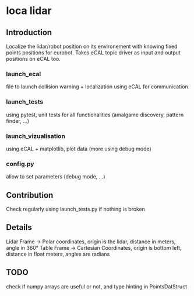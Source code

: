 # loca lidar

## Introduction

Localize the lidar/robot position on its environement with knowing fixed points positions for eurobot.
Takes eCAL topic driver as input and output positions on eCAL too.

### launch_ecal
file to launch collision warning + localization using eCAL for communication  
### launch_tests
using pytest, unit tests for all functionalities (amalgame discovery, pattern finder, ...)

### launch_vizualisation
using eCAL + matplotlib, plot data (more using debug mode)

### config.py
allow to set parameters (debug mode, ...)

## Contribution
Check regularly using launch_tests.py if nothing is broken
## Details 
Lidar Frame -> Polar coordinates, origin is the lidar, distance in meters, angle in 360°
Table Frame -> Cartesian Coordinates, origin is bottom left, distance in float meters, angles are radians

## TODO 
check if numpy arrays are useful or not, and type hinting in PointsDatStruct
